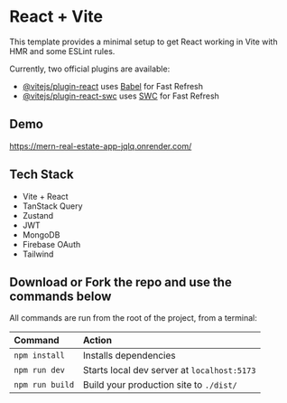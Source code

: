 # React + Vite

This template provides a minimal setup to get React working in Vite with HMR and some ESLint rules.

Currently, two official plugins are available:

- [@vitejs/plugin-react](https://github.com/vitejs/vite-plugin-react/blob/main/packages/plugin-react/README.md) uses [Babel](https://babeljs.io/) for Fast Refresh
- [@vitejs/plugin-react-swc](https://github.com/vitejs/vite-plugin-react-swc) uses [SWC](https://swc.rs/) for Fast Refresh

## Demo

https://mern-real-estate-app-jqlq.onrender.com/

## Tech Stack

 - Vite + React
 - TanStack Query
 - Zustand
 - JWT
 - MongoDB
 - Firebase OAuth
 - Tailwind

## Download or Fork the repo and use the commands below

All commands are run from the root of the project, from a terminal:
 
| Command         | Action                                       |
| :-------------- | :------------------------------------------- |
| `npm install`   | Installs dependencies                        |
| `npm run dev`   | Starts local dev server at `localhost:5173`  |
| `npm run build` | Build your production site to `./dist/`      |
